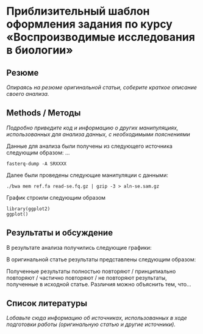 # Приблизительный шаблон оформления задания по курсу «Воспроизводимые исследования в биологии»

## Резюме
*Опираясь на резюме оригинальной статьи, соберите краткое описание своего анализа.*

## Methods / Методы

*Подробно приведите код и информацию о других манипуляциях, использованных для анализа данных, с необходимыми пояснениями*

Данные для анализа были получены из следующего источника следующим образом: ...

`fasterq-dump -A SRXXXX`

Далее были проведены следующие манипуляции с данными: 

```
./bwa mem ref.fa read-se.fq.gz | gzip -3 > aln-se.sam.gz
```

График строили следующим образом

```{r}
library(ggplot2)
ggplot()
```

## Результаты и обсуждение

В результате анализа получились следующие графики:

В оригинальной статье результаты представлены следующим образом:

Полученные результаты полностью повторяют / принципиально повторяют / частично повторяют / не повторяют результаты, полученные в исходной статье. Различия можно объяснить тем, что...

## Список литературы

*Lобавьте сюда информацию об источниках, использованных в ходе подготовки работы (оригинальную статью и другие источники).*
